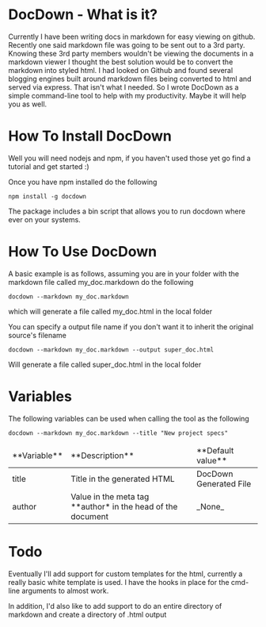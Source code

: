 # DocDown - What is it?

Currently I have been writing docs in markdown for easy viewing on github. Recently one said markdown file was going to be sent out to a 3rd party.  Knowing these 3rd party members wouldn't be viewing the documents in a markdown viewer I thought the best solution would be to convert the markdown into styled html.  I had looked on Github and found several blogging engines built around markdown files being converted to html and served via express.  That isn't what I needed.  So I wrote DocDown as a simple command-line tool to help with my productivity.  Maybe it will help you as well.

# How To Install DocDown

Well you will need nodejs and npm, if you haven't used those yet go find a tutorial and get started :)

Once you have npm installed do the following

    npm install -g docdown

The package includes a bin script that allows you to run docdown where ever on your systems.

# How To Use DocDown

A basic example is as follows, assuming you are in your folder with the markdown file called my_doc.markdown do the following

    docdown --markdown my_doc.markdown
    
which will generate a file called my_doc.html in the local folder

You can specify a output file name if you don't want it to inherit the original source's filename

    docdown --markdown my_doc.markdown --output super_doc.html
    
Will generate a file called super_doc.html in the local folder

# Variables
The following variables can be used when calling the tool as the following

	docdown --markdown my_doc.markdown --title "New project specs"

<table>
	<thead>
		<td>**Variable**</td>
		<td>**Description**</td>
		<td>**Default value**</td>
	</thead>
	<tr>
		<td>title</td>
		<td>Title in the generated HTML</td>
		<td>DocDown Generated File</td>
	</tr>
	<tr>
		<td>author</td>
		<td>Value in the meta tag **author* in the head of the document</td>
		<td>_None_</td>
	</tr>
</table>

# Todo

Eventually I'll add support for custom templates for the html, currently a really basic white template is used.  I have the hooks in place for the cmd-line arguments to almost work.

In addition, I'd also like to add support to do an entire directory of markdown and create a directory of .html output
